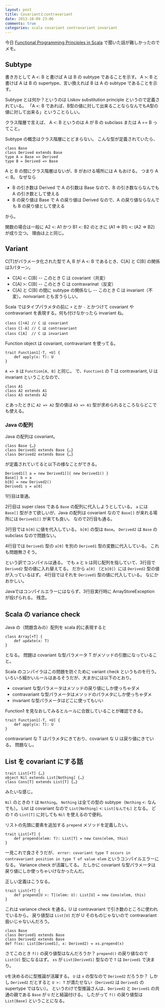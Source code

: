 ```yaml
---
layout: post
title: Covariantとcontravariant
date: 2013-10-09 23:06
comments: true
categories: scala covariant contravariant invariant
---
```


今日 [Functional Programming Principles in Scala](https://www.coursera.org/course/progfun) で聞いた話が難しかったのでメモ。

<!-- more -->

## Subtype

書き方として A <: B と書けば A は B の subtype であることを示す。
A >: B と書けば A は B の supertype、言い換えれば B は A の subtype であることを示す。

Subtype とは何か？というのは Liskov substitution principle というので定義されている。
「A <: B であれば、B型の値に対して出来ることならなんでもA型の値に対して出来る」ということらしい。

クラス階層で言えば、 A <: B というのは A が B の subclass または A == B ってこと。

Subtype の概念はクラス階層にとどまらない。
こんな型が定義されていたら、

    class Base
    class Derived extends Base
    type A = Base => Derived
    type B = Derived => Base

A と B の間にクラス階層はないが、B がおける場所には A もおける。
つまり A <: B。
なぜなら

* B の引き数は Derived で A の引数は Base なので、B の引き数ならなんでも A の引き数として使える
* B の戻り値は Base で A の戻り値は Derived なので、A の戻り値ならなんでも B の戻り値として使える

から。

関数の場合は一般に A2 <: A1 かつ B1 <: B2 のときに (A1 => B1) <: (A2 => B2) が成り立つ。
理由は上と同じ。

## Variant

C[T]がパラメータ化された型で A, B が A <: B であるとき、C[A] と C[B] の関係は3パターン。

* C[A] <: C[B] -- このとき C は covariant（共変）
* C[A] >: C[B] -- このとき C は contravarinat（反変）
* C[A] と C[B] の間に subtype の関係なし -- このとき C は invariant（不変）。nonvariant とも言うらしい。

Scala ではタイプパラメタの前に `+` とか `-` とかつけて covariant や contravariant を表現する。何も付けなかったら invariant ね。

    class C[+A] // C は covariant
    class C[-A] // C は contravariant
    class C[A]  // C は invariant

Function object は covariant, contravariant を使ってる。

    trait Function1[-T, +U] {
        def apply(x: T): U
    }

`A => B` は `Function[A, B]` と同じ。
で、`Function1` の T は contravariant, U は invariant ということなので、

    class A1
    class A2 extends A1
    class A3 extends A2

とあったときに `A2 => A2` 型の値は `A3 => A1` 型が求められるところならどこでも使える。

### Java の配列

Java の配列は covariant。

    class Base {…}
    class Derived1 extends Base {…}
    class Derived2 extends Base {…}

が定義されていてると以下の様なことができる。

    Derived1[] a = new Derived1[]{ new Derived1() }
    Base[] b = a
    b[0] = new Derived2()
    Derived1 s = a[0]

1行目は普通。

2行目は super class である `Base` の配列に代入しようとしている。
`a` には `Base[]` 型がきて欲しいが、Java の配列は covariant なので `Base[]` が来れる場所には `Derived1[]` が来ても良い。
なので2行目も通る。

3行目では `b[0]` に値を代入している。
`b[0]` の型は `Base`。
`Derived2` は `Base` の subclass なので問題ない。

4行目では `Derived1` 型の `a[0]` を別の `Derived1` 型の変数に代入している。
これも問題無さそう。

という訳でコンパイルは通る。
でも `a` と `b` は同じ配列を指していて、3行目で `Derived2` 型の値に入れ替えてる。
だから `a[0]` （と`b[0]`）には `Derived2` 型の値が入っているはず。
4行目ではそれを `Derived1` 型の値に代入している。
なにかおかしい。

Javaではコンパイルエラーにはならず、3行目実行時に ArrayStoreException が投げられる。
残念。

## Scala の variance check

Java の（問題含みの）配列を scala 的に表現すると

    class Array[+T] {
        def update(x: T)
    }

となる。
問題は covariant な型パラメータ T がメソッドの引数になっていること。

Scala のコンパイラはこの問題を防ぐために variant check というものを行う。
いろいろ細かいルールはあるそうだが、大まかには以下のとおり。

* covariant な型パラメータはメソッドの戻り値にしか使っちゃダメ
* contravariant な型パラメータはメソッドのパラメタにしか使っちゃダメ
* invariant な型パラメータはどこに使ってもいい

Function1 を見なおしてみるとルールに合致していることが確認できる。

    trait Function1[-T, +U] {
        def apply(x: T): U
    }

contravariant な T はパラメタにきており、covariant な U は戻り値にきている。
問題なし。

## List を covariant にする話

    trait List[+T] {…}
    object Nil extends List[Nothing] {…}
    class Cons[T] extends List[T] {…}

みたいな感じ。

`Nil` のときの `T` は `Nothing`。
`Nothing` は全ての型の subtype（`Nothing` <: なんでも）。
List は covariant なので `List[Nothing]` <: `List[なんでも]` となる。
どの `T` の `List[T]` に対しても `Nil` を使えるので便利。

リストの先頭に要素を追加する `prepend` メソッドを定義したい。

    trait List[+T] {
        def prepend(elem: T): List[T] = new Cons(elem, this)
    }

一見これで良さそうだが、
`error: covariant type T occurs in contravariant position in type T of value elem`
というコンパイルエラーになる。
Variance check が活躍してる。
たしかに covariant な型パラメータは戻り値にしか使っちゃいけなかったんだ。

正しい定義はこうなる。

    trait List[+T] {
        def prepend[U >: T](elem: U): List[U] = new Cons(elem, this)
    }

これは variance check を通る。U は contravariant で引き数のところに使われているから。
戻り値型は `List[U]` だが U そのものじゃないので contravariant 扱いじゃないんだろう。

    class Base
    class Derived1 extends Base
    class Derived2 extends Base
    def f(xs: List[Derived1], x: Derived2) = xs.prepend(x)

さてこのとき `f()` の戻り値型はなんだろうか？
`prepend()` の戻り値なので `List[U]` 型になるはず。
`xs` が `List[Derived1]` 型なので `T` は `Derived1` で決まり。

`U`を決めるのに型推論が活躍する。
`U` は `x` の型なので `Derived2` だろうか？
しかし  `Derived2` だとすると `U >: T` が満たせない（`Derived2` は `Derived1` の supertype ではない）。
というわけで型推論さんは、`Derived2` と `Derived1` の共通の親である `Base` が `U` だと結論付ける。
したがって `f()` の戻り値型は `List[Base]` ということになる。
